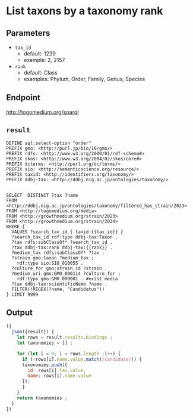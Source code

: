 # List taxons by a taxonomy rank



## Parameters

* `tax_id`
  * default: 1239
  * example: 2, 2157
* `rank`
  * default: Class
  * examples: Phylum, Order, Family, Genus, Species

## Endpoint

http://togomedium.org/sparql

## `result`

```sparql
DEFINE sql:select-option "order"
PREFIX gmo: <http://purl.jp/bio/10/gmo/>
PREFIX rdfs: <http://www.w3.org/2000/01/rdf-schema#>
PREFIX skos: <http://www.w3.org/2004/02/skos/core#>
PREFIX dcterms: <http://purl.org/dc/terms/>
PREFIX sio: <http://semanticscience.org/resource/>
PREFIX taxid: <http://identifiers.org/taxonomy/>
PREFIX ddbj-tax: <http://ddbj.nig.ac.jp/ontologies/taxonomy/>


SELECT  DISTINCT ?tax ?name
FROM <http://ddbj.nig.ac.jp/ontologies/taxonomy/filtered_has_strain/2023> 
FROM <http://togomedium.org/media>
FROM <http://growthmedium.org/strain/2023>
FROM <http://growthmedium.org/strain/2024>
WHERE {
  VALUES ?search_tax_id { taxid:{{tax_id}} }
  ?search_tax_id rdf:type ddbj-tax:Taxon .
  ?tax rdfs:subClassOf* ?search_tax_id .
  ?tax ddbj-tax:rank ddbj-tax:{{rank}} .
  ?medium_tax rdfs:subClassOf* ?tax .
  ?strain gmo:taxon ?medium_tax ;
    rdf:type sio:SIO_010055 .
  ?culture_for gmo:strain_id ?strain .
  ?medium_uri gmo:GMO_000114 ?culture_for ;
    rdf:type gmo:GMO_000001 . #exist media
  ?tax ddbj-tax:scientificName ?name .
  FILTER(!REGEX(?name, "Candidatus"))
} LIMIT 9999
```

## Output

```javascript
({
  json({result}) {
    let rows = result.results.bindings ;
    let taxonomies = [] ;

    for (let i = 0; i < rows.length ;i++) {
      if (!rows[i].name.value.match(/candidate/)) {
      taxonomies.push({
        id: rows[i].tax.value,
        name: rows[i].name.value
      });
      }
    }
    return taxonomies ;
  }
})
```


